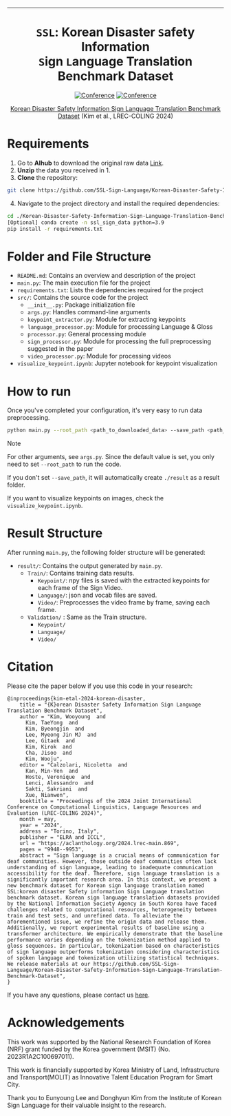 --- 
<div align="center">    
  
# `SSL`: Korean Disaster `S`afety Information<br>`S`ign `L`anguage Translation Benchmark Dataset   

[![Conference](http://img.shields.io/badge/COLING-2024-4b44ce.svg)](https://lrec-coling-2024.org/)
[![Conference](https://img.shields.io/badge/LREC-2024-4b44ce.svg)](https://lrec-coling-2024.org/)

[Korean Disaster Safety Information Sign Language Translation Benchmark Dataset](https://aclanthology.org/2024.lrec-main.869) (Kim et al., LREC-COLING 2024)

</div>


# Requirements  
1. Go to **AIhub** to download the original raw data [Link](https://www.aihub.or.kr/aihubdata/data/view.do?currMenu=115&topMenu=100&aihubDataSe=realm&dataSetSn=636).
2. **Unzip** the data you received in 1.
3. **Clone** the repository:
```bash
git clone https://github.com/SSL-Sign-Language/Korean-Disaster-Safety-Information-Sign-Language-Translation-Benchmark-Dataset.git
```
4. Navigate to the project directory and install the required dependencies:
```bash
cd ./Korean-Disaster-Safety-Information-Sign-Language-Translation-Benchmark-Dataset
[Optional] conda create -n ssl_sign_data python=3.9
pip install -r requirements.txt
```
# Folder and File Structure
- `README.md`: Contains an overview and description of the project
- `main.py`: The main execution file for the project
- `requirements.txt`: Lists the dependencies required for the project
- `src/`: Contains the source code for the project
  - `__init__.py`: Package initialization file
  - `args.py`: Handles command-line arguments
  - `keypoint_extractor.py`: Module for extracting keypoints
  - `language_processor.py`: Module for processing Language & Gloss
  - `processor.py`: General processing module
  - `sign_processor.py`: Module for processing the full preprocessing suggested in the paper
  - `video_processor.py`: Module for processing videos
- `visualize_keypoint.ipynb`: Jupyter notebook for keypoint visualization

# How to run   
Once you've completed your configuration, it's very easy to run data preprocessing.

```bash
python main.py --root_path <path_to_downloaded_data> --save_path <path_to_save_results>
```
> [!NOTE]
>
> For other arguments, see `args.py`. Since the default value is set, you only need to set `--root_path` to run the code.
> 
> If you don't set `--save_path`, it will automatically create `./result` as a result folder.
> 
> If you want to visualize keypoints on images, check the `visualize_keypoint.ipynb`.


# Result Structure
After running `main.py`, the following folder structure will be generated:
- `result/`: Contains the output generated by `main.py`.
  - `Train/`: Contains training data results.
    - `Keypoint/`: npy files is saved with the extracted keypoints for each frame of the Sign Video.
    - `Language/`: json and vocab files are saved.
    - `Video/`: Preprocesses the video frame by frame, saving each frame.
  - `Validation/` : Same as the Train structure.
    - `Keypoint/`
    - `Language/`
    - `Video/`

# Citation
Please cite the paper below if you use this code in your research:
```
@inproceedings{kim-etal-2024-korean-disaster,
    title = "{K}orean Disaster Safety Information Sign Language Translation Benchmark Dataset",
    author = "Kim, Wooyoung  and
      Kim, TaeYong  and
      Kim, Byeongjin  and
      Lee, Myeong Jin MJ  and
      Lee, Gitaek  and
      Kim, Kirok  and
      Cha, Jisoo  and
      Kim, Wooju",
    editor = "Calzolari, Nicoletta  and
      Kan, Min-Yen  and
      Hoste, Veronique  and
      Lenci, Alessandro  and
      Sakti, Sakriani  and
      Xue, Nianwen",
    booktitle = "Proceedings of the 2024 Joint International Conference on Computational Linguistics, Language Resources and Evaluation (LREC-COLING 2024)",
    month = may,
    year = "2024",
    address = "Torino, Italy",
    publisher = "ELRA and ICCL",
    url = "https://aclanthology.org/2024.lrec-main.869",
    pages = "9948--9953",
    abstract = "Sign language is a crucial means of communication for deaf communities. However, those outside deaf communities often lack understanding of sign language, leading to inadequate communication accessibility for the deaf. Therefore, sign language translation is a significantly important research area. In this context, we present a new benchmark dataset for Korean sign language translation named SSL:korean disaster Safety information Sign Language translation benchmark dataset. Korean sign language translation datasets provided by the National Information Society Agency in South Korea have faced challenges related to computational resources, heterogeneity between train and test sets, and unrefined data. To alleviate the aforementioned issue, we refine the origin data and release them. Additionally, we report experimental results of baseline using a transformer architecture. We empirically demonstrate that the baseline performance varies depending on the tokenization method applied to gloss sequences. In particular, tokenization based on characteristics of sign language outperforms tokenization considering characteristics of spoken language and tokenization utilizing statistical techniques. We release materials at our https://github.com/SSL-Sign-Language/Korean-Disaster-Safety-Information-Sign-Language-Translation-Benchmark-Dataset",
}
```
If you have any questions, please contact us [here](http://smartweb.yonsei.ac.kr/).

# Acknowledgements
This work was supported by the National Research Foundation of Korea (NRF) grant funded by the Korea government (MSIT) (No. 2023R1A2C100697011).

This work is financially supported by Korea Ministry of Land, Infrastructure and Transport(MOLIT) as Innovative Talent Education Program for Smart City.

Thank you to Eunyoung Lee and Donghyun Kim from the Institute of Korean Sign Language for their valuable insight to the research.
